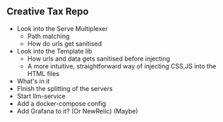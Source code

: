 ## Creative Tax Repo

* Look into the Serve Multiplexer
    - Path matching
    - How do urls get sanitised
* Look into the Template lib
  - How urls and data gets sanitised before injecting
  - A more intuitive, straightforward way of injecting CSS,JS into the HTML files
* What's in it
* FInish the splitting of the servers
* Start llm-service
* Add a docker-compose config
* Add Grafana to it? (Or NewRelic) (Maybe)
